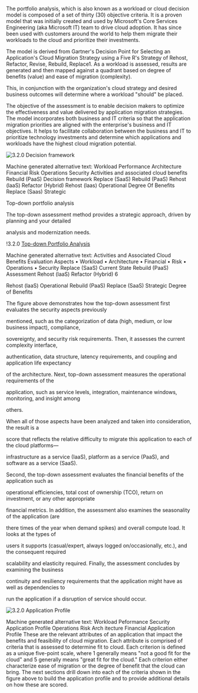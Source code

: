 The portfolio analysis, which is also known as a workload or cloud decision model is composed of a set of thirty (30) objective criteria.  It is a proven model that was initially created and used by Microsoft's Core Services Engineering (aka Microsoft IT) team to drive cloud adoption.  It has since been used with customers around the world to help them migrate their workloads to the cloud and prioritize their investments. 

The model is derived from Gartner's Decision Point for Selecting an Application's Cloud Migration Strategy using a Five R's Strategy of Rehost, Refactor, Revise, Rebuild, Replace1.  As a workload is assessed, results are generated and then mapped against a quadrant based on degree of benefits (value) and ease of migration (complexity). 

This, in conjunction with the organization's cloud strategy and desired business outcomes will determine where a workload "should" be placed. 

The objective of the assessment is to enable decision makers to optimize the effectiveness and value delivered by application migration strategies. The model incorporates both business and IT criteria so that the application migration priorities are aligned with the enterprise's business and IT objectives. It helps to facilitate collaboration between the business and IT to prioritize technology investments and determine which applications and workloads have the highest cloud migration potential. 

![3.2.0 Decision framework]() 

Machine generated alternative text:
Workload 
Performance 
Architecture 
Financial 
Risk 
Operations 
Security 
Activities and associated cloud benefits 
Rebuild 
(PaaS) 
Decision 
framework 
Replace (SaaS) 
Rebuild (PaaS) 
Rehost (laaS) 
Refactor (Hybrid) 
Rehost 
(laas) 
Operational 
Degree Of Benefits 
Replace 
(Saas) 
Strategic 
 

 

 

 

Top-down portfolio analysis 

The top-down assessment method provides a strategic approach, driven by planning and your detailed 

analysis and modernization needs. 

!3.2.0 [Top-down Portfolio Analysis]()  

Machine generated alternative text:
Activities and Associated Cloud Benefits 
Evaluation Aspects 
• Workload 
• Architecture 
• Financial 
• Risk 
• Operations 
• Security 
Replace (SaaS) 
Current State Rebuild (PaaS) 
Assessment 
Rehost (laaS) 
Refactor (Hybrid) 
6 
> 
Rehost 
(laaS) 
Operational 
Rebuild 
(PaaS) 
Replace 
(SaaS) 
Strategic 
Degree of Benefits 
 

The figure above demonstrates how the top-down assessment first evaluates the security aspects previously 

mentioned, such as the categorization of data (high, medium, or low business impact), compliance, 

sovereignty, and security risk requirements. Then, it assesses the current complexity interface, 

authentication, data structure, latency requirements, and coupling and application life expectancy 

of the architecture. Next, top-down assessment measures the operational requirements of the 

application, such as service levels, integration, maintenance windows, monitoring, and insight among 

others.  

 

When all of those aspects have been analyzed and taken into consideration, the result is a 

score that reflects the relative difficulty to migrate this application to each of the cloud platforms— 

infrastructure as a service (IaaS), platform as a service (PaaS), and software as a service (SaaS). 

 

Second, the top-down assessment evaluates the financial benefits of the application such as 

operational efficiencies, total cost of ownership (TCO), return on investment, or any other appropriate 

financial metrics. In addition, the assessment also examines the seasonality of the application (are 

there times of the year when demand spikes) and overall compute load. It looks at the types of 

users it supports (casual/expert, always logged on/occasionally, etc.), and the consequent required 

scalability and elasticity required. Finally, the assessment concludes by examining the business 

continuity and resiliency requirements that the application might have as well as dependencies to 

run the application if a disruption of service should occur. 

![3.2.0 Application Profile]() 

Machine generated alternative text:
Workload 
Peformance 
Security 
Application Profile 
Operations 
Risk 
Arch itecture 
Financial 
Application 
Profile 
These are the relevant attributes of an application 
that impact the benefits and feasibility of cloud 
migration. Each attribute is comprised of criteria 
that is assessed to determine fit to cloud. 
Each criterion is defined as a unique five-point 
scale, where 1 generally means "not a good fit for 
the cloud" and 5 generally means "great fit for the 
cloud." 
Each criterion either characterize ease of 
migration or the degree of benefit that the cloud 
can bring. 
The next sections drill down into each of the criteria shown in the figure above to build the application profile and to provide additional details on how these are scored. 
